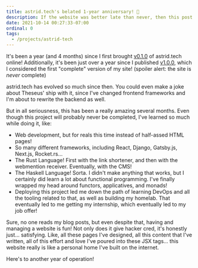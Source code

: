 ```yaml
---
title: astrid.tech's belated 1-year anniversary! 🎉
description: If the website was better late than never, then this post is too!
date: 2021-10-14 00:27:33-07:00
ordinal: 0
tags:
  - /projects/astrid-tech
---
```


It's been a year (and 4 months) since I first brought
[v0.1.0](https://github.com/ifd3f/astrid.tech/tree/v0.1.0) of astrid.tech
online! Additionally, it's been just over a year since I published
[v1.0.0](https://github.com/ifd3f/astrid.tech/tree/v1.0.0), which I considered
the first "complete" version of my site! (spoiler alert: the site is _never_
complete)

astrid.tech has evolved so much since then. You could even make a joke about
Theseus' ship with it, since I've changed frontend frameworks and I'm about to
rewrite the backend as well.

<!-- excerpt -->

But in all seriousness, this has been a really amazing several months. Even
though this project will probably never be completed, I've learned so much while
doing it, like:

- Web development, but for reals this time instead of half-assed HTML pages!
- So many different frameworks, including React, Django, Gatsby.js, Next.js,
  Rocket.rs...
- The Rust Language! First with the link shortener, and then with the webmention
  receiver. Eventually, with the CMS!
- The Haskell Language! Sorta. I didn't make anything that works, but I
  certainly did learn a lot about functional programming. I've finally wrapped
  my head around functors, applicatives, and monads!
- Deploying this project led me down the path of learning DevOps and all the
  tooling related to that, as well as building my homelab. That eventually led
  to me getting my internship, which eventually led to my job offer!

Sure, no one reads my blog posts, but even despite that, having and managing a
website is fun! Not only does it give hacker cred, it's honestly just...
satisfying. Like, all these pages I've designed, all this content that I've
written, all of this effort and love I've poured into these JSX tags... this
website really is like a personal home I've built on the internet.

Here's to another year of operation!
